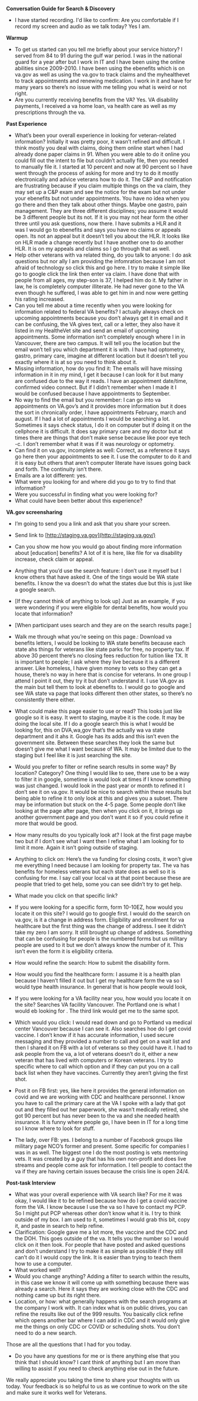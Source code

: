 **Conversation Guide for Search & Discovery**

-   I have started recording. I'd like to confirm: Are you comfortable if I record my screen and audio as we talk today? Yes I am.

**Warmup**

-   To get us started can you tell me briefly about your service history? I served from 84 to 91 during the gulf war period. I was in the national guard for a year after but I work in IT and I have been using the online abilities since 2009-2010. I have been using the ebenefits which is on va.gov as well as using the va.gov to track claims and the myhealthevet to track appointments and renewing medication. I work in it and have for many years so there’s no issue with me telling you what is weird or not right.
-   Are you currently receiving benefits from the VA? Yes. VA disability payments, I received a va home loan, va health care as well as my prescriptions through the va.

**Past Experience**

-   What’s been your overall experience in looking for veteran-related information? Initially it was pretty poor, it wasn’t refined and difficult. I think mostly you deal with claims, doing them online start when I had already done paper claims in 91. When you were able to do it online you could fill out the intent to file but couldn’t actually file, then you needed to manually file it. I started at 10 percent and now at 90 percent so I have went through the process of asking for more and try to do it mostly electronically and advice veterans how to do it. The C&P and notification are frustrating because if you claim multiple things on the va claim, they may set up a C&P exam and see the notice for the exam but not under your ebenefits but not under appointments. You have no idea when you go there and then they talk about other things. Maybe one gastro, pain management. They are three different disciplines; you assume it would be 3 different people but its not. If it is you may not hear form the other three until you ask questions, now there. I have submits a HLR and it was I would go to ebenefits and says you have no claims or appeals open. Its not an appeal but it doesn’t tell you about the HLR. It looks like on HLR made a change recently but I have another one to do another HLR. It is on my appeals and claims so I go through that as well.
-   Help other veterans with va related thing, do you talk to anyone: I do ask questions but nor ally I am providing the infomration because I am not afraid of technology so click this and go here. I try to make it simple like go to google click the link then enter va claim. I have done that with people from all ages, my step-son is 37, I helped him do it. My father in law, he is completely computer illiterate. He had never gone to the VA even though he suffered, I was able to get him in and now were getting his rating increased.
-   Can you tell me about a time recently when you were looking for information related to federal VA benefits? I actually always check on upcoming appointments because you don’t always get it in email and it can be confusing, the VA gives text, call or a letter, they also have it listed in my HealtheVet site and send an email of upcoming appointments. Some information isn’t completely enough where I in in Vancouver, there are two campus. It will tell you the location but the email won’t tell you which department it is with. I have had optometry, gastro, primary care, imagine at different location but it doesn’t tell you exactly where it is at so you need to think about it.
-   Missing information, how do you find it: The emails will have missing information in it in my mind, I get it because I can look for it but many are confused due to the way it reads. I have an appointment date/time, confirmed video connect. But if I didn’t remember when I made it I would be confused because I have appointments to September.
-   No way to find the email but you remember: I can go into va appointments on VA.gov’s and it provides more information but it does the sort in chronically order, I have appointments February, march and august. If I had a lot of appointments I would be searching a lot. Sometimes it says check status, I do it on computer but if doing it on the cellphone it is difficult. It does say primary care and my doctor but at times there are things that don’t make sense because like poor eye tech -c. I don’t remember what it was if it was neurology or optometry.
-   Can find it on va.gov, incomplete as well: Correct, as a reference it says go here then your appointments to see it. I use the computer to do it and it is easy but others that aren’t computer literate have issues going back and forth. The continuity isn’t there.
-   Emails are a lot different: yes.
-   What were you looking for and where did you go to try to find that information?
-   Were you successful in finding what you were looking for?
-   What could have been better about this experience?

**VA.gov screensharing**

-   I’m going to send you a link and ask that you share your screen.
-   Send link to [http://staging.va.gov](http://staging.va.gov/)
-   Can you show me how you would go about finding more information about [education] benefits? A lot of it is here, like file for va disability increase, check claim or appeal.
-   Anything that you’d use the search feature: I don’t use it myself but I know others that have asked it. One of the tings would be WA state benefits. I know the va doesn’t do what the states due but this is just like a google search.

-   [If they cannot think of anything to look up] Just as an example, if you were wondering if you were eligible for dental benefits, how would you locate that information?

-   [When participant uses search and they are on the search results page:]

-   Walk me through what you’re seeing on this page.: Download va benefits letters, I would be looking to WA state benefits because each state ahs things for veterans like state parks for free, no property tax. If above 30 percent there’s no closing fees reduction for tuition like TX. It is important to people; I ask where they live because it is a different answer. Like homeless, I have given money to vets so they can get a house, there’s no way in here that is concise for veterans. In one group I attend I point it out, they try it but don’t understand it. I use VA.gov as the main but tell them to look at ebenefits to. I would go to google and see WA state va page that looks different then other states, so there’s no consistently there either.
-   What could make this page easier to use or read? This looks just like google so it is easy. It went to staging, maybe it is the code. It may be doing the local site. If I do a google search this is what I would be looking for, this on DVA,wa,gov that’s the actually wa va state department and it ahs it. Google has its adds and this isn’t even the government site. Between these searches they look the same but doesn’t give me what I want because of WA. It may be limited due to the staging but I feel like it is just searching the site.
-   Would you prefer to filter or refine search results in some way? By location? Category? One thing I would like to see, there use to be a way to filter it in google, sometime is would look at times if I know something was just changed. I would look in the past year or month to refined it I don’t see it on va.gov. It would be nice to search within these results but being able to refine it to only look at this and gives you a subset. There may be information but stuck on the 4-5 page. Some people don’t like looking at the page after page, then when you click on it, it brings up another government page and you don’t want it so if you could refine it more that would be good.
-   How many results do you typically look at? I look at the first page maybe two but if I don’t see what I want then I refine what I am looking for to limit it more. Again it isn’t going outside of staging.
-   Anything to click on: Here’s the va funding for closing costs, it won’t give me everything I need because I am looking for property tax. The va has benefits for homeless veterans but each state does as well so it is confusing for me. I say call your local va at that point because these are people that tried to get help, some you can see didn’t try to get help.
-   What made you click on that specific link?

-   If you were looking for a specific form, form 10-10EZ, how would you locate it on this site? I would go to google first. I would do the search on va.gov, is it a change in address form. Eligibility and enrollment for va healthcare but the first thing was the change of address. I see it didn’t take my zero I am sorry. It still brought up change of address. Something that can be confusing for people is the numbered forms but us military people are used to it but we don’t always know the number of it. This isn’t even the form it is eligibility criteria.
-   How would refine the search: How to submit the disability form.
-   How would you find the healthcare form: I assume it is a health plan because I haven’t filled it out but I get my healthcare form the va so I would type health insurance. In general that is how people would look,
-   If you were looking for a VA facility near you, how would you locate it on the site? Searches VA facility Vancouver. The Portland one is what I would eb looking for . The third link would get me to the same spot.
-   Which would you click: I would read down and go to Portland va medical center Vancouver because I can see it. Also searches hoe do I get covid vaccine. I don’t know if it has accurate information, I used secure messaging and they provided a number to call and get on a wait list and then I shared it on FB with a lot of veterans so they could have it. I had to ask people from the va, a lot of veterans doesn’t do it, either a new veteran that has lived with computers or Korean veterans. I try to specific where to call which option and if they can put you on a call back list when they have vaccines. Currently they aren’t giving the first shot.
-   Post it on FB first: yes, like here it provides the general information on covid and we are working with CDC and healthcare personnel. I know you have to call the primary care at the VA I spoke with a lady that got out and they filled out her paperwork, she wasn’t medically retired, she got 90 percent but has never been to the va and she needed health insurance. It is funny where people go, I have been in IT for a long time so I know where to look for stuff.
-   The lady, over FB: yes. I belong to a number of Facebook groups like military page NCO’s former and present. Some specific for companies I was in as well. The biggest one I do the most posting is vets mentoring vets. It was created by a guy that has his own non-profit and does live streams and people come ask for information. I tell people to contact the va if they are having certain issues because the crisis line is open 24/4.

**Post-task Interview**

-   What was your overall experience with VA search like? For me it was okay, I would like it to be refined because how do I get a covid vaccine form the VA. I know because I use the va so I have to contact my PCP. So I might put PCP whereas other don’t know what it is.  I try to think outside of my box. I am used to it, sometimes I would grab this bit, copy it, and paste in search to help refine.
-   Clarification: Google gave me a lot more, the vaccine and the CDC and the DOH. This goes outside of the va. It tells you the number so I would click on it then look. For people that have posted and asked questions and don’t understand I try to make it as simple as possible if they still can’t do it I would copy the link. It is easier than trying to teach them how to use a computer.
-   What worked well?
-   Would you change anything? Adding a filter to search within the results, in this case we know it will come up with something because there was already a search.  Here it says they are working close with the CDC and nothing came up but its right there.
-   Location, or how: what generally happens with the search programs at the company I work with. It can index what is on public drives, you can refine the results like out of the 999 results. You basically click refine which opens another bar where I can add in CDC and it would only give me the things on only CDC or COVID or scheduling shots. You don’t need to do a new search.

Those are all the questions that I had for you today.

-   Do you have any questions for me or is there anything else that you think that I should know? I cant think of anything but I am more than willing to assist if you need to check anything else out in the future.

We really appreciate you taking the time to share your thoughts with us today. Your feedback is so helpful to us as we continue to work on the site and make sure it works well for Veterans.
